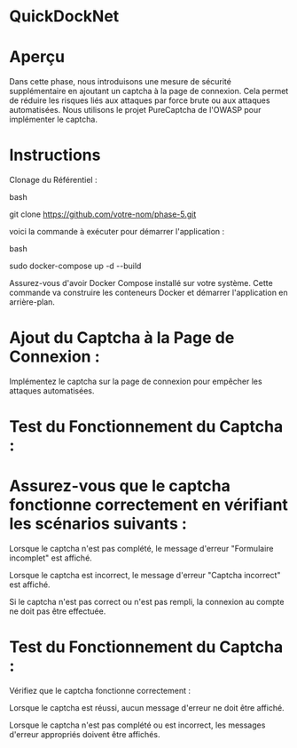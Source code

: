 # QuickDockNet

# Aperçu
Dans cette phase, nous introduisons une mesure de sécurité supplémentaire en ajoutant un captcha à la page de connexion. Cela permet de réduire les risques liés aux attaques par force brute ou aux attaques automatisées. Nous utilisons le projet PureCaptcha de l'OWASP pour implémenter le captcha.

# Instructions
Clonage du Référentiel :

bash

git clone https://github.com/votre-nom/phase-5.git

voici la commande à exécuter pour démarrer l'application :

bash

sudo docker-compose up -d --build

Assurez-vous d'avoir Docker Compose installé sur votre système. Cette commande va construire les conteneurs Docker et démarrer l'application en arrière-plan.
# Ajout du Captcha à la Page de Connexion :

Implémentez le captcha sur la page de connexion pour empêcher les attaques automatisées.
# Test du Fonctionnement du Captcha :

# Assurez-vous que le captcha fonctionne correctement en vérifiant les scénarios suivants :

Lorsque le captcha n'est pas complété, le message d'erreur "Formulaire incomplet" est affiché.

Lorsque le captcha est incorrect, le message d'erreur "Captcha incorrect" est affiché.

Si le captcha n'est pas correct ou n'est pas rempli, la connexion au compte ne doit pas être effectuée.

# Test du Fonctionnement du Captcha :
Vérifiez que le captcha fonctionne correctement :

Lorsque le captcha est réussi, aucun message d'erreur ne doit être affiché.

Lorsque le captcha n'est pas complété ou est incorrect, les messages d'erreur appropriés doivent être affichés.
